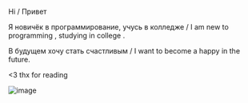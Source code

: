   Hi / Привет 
    
  Я новичёк в программирование, учусь в колледже / I am new to programming , studying in college .            
  
  В будущем хочу стать счастливым  / I want to become a happy in the future. 
  
  <3 thx for reading 
  
  ![image](https://user-images.githubusercontent.com/92443953/184135068-9f766104-b932-4ae7-b2fd-cd9bbbff3de5.png)
  
  
 
